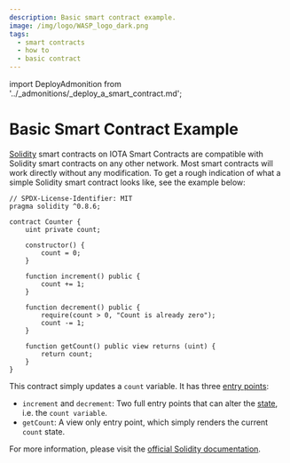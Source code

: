```yaml
---
description: Basic smart contract example.
image: /img/logo/WASP_logo_dark.png
tags:
  - smart contracts
  - how to
  - basic contract
---
```

import DeployAdmonition from '../_admonitions/_deploy_a_smart_contract.md';

# Basic Smart Contract Example

[Solidity](https://docs.soliditylang.org/en/v0.8.16/) smart contracts on IOTA Smart Contracts are compatible with
Solidity smart contracts on any other network. Most smart contracts will work directly without any modification. To get
a rough indication of what a simple Solidity smart contract looks like, see the example below:

```solidity
// SPDX-License-Identifier: MIT
pragma solidity ^0.8.6;

contract Counter {
    uint private count;

    constructor() {
        count = 0;
    }

    function increment() public {
        count += 1;
    }

    function decrement() public {
        require(count > 0, "Count is already zero");
        count -= 1;
    }

    function getCount() public view returns (uint) {
        return count;
    }
}

```

This contract simply updates a `count` variable. It has
three [entry points](../explanations/smart-contract-anatomy.md#entry-points):

* `increment` and `decrement`: Two full entry points that can alter
  the [state](../explanations/smart-contract-anatomy.md#state), i.e. the `count variable`. 
* `getCount`: A view only entry point, which simply renders the current `count` state.

For more information, please visit the [official Solidity documentation](https://docs.soliditylang.org/).

<DeployAdmonition />